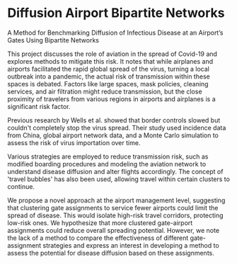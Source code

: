 # Diffusion Airport Bipartite Networks
A Method for Benchmarking Diffusion of Infectious Disease at an Airport’s Gates Using Bipartite Networks

This project discusses the role of aviation in the spread of Covid-19 and explores methods to mitigate this risk. It notes that while airplanes and airports facilitated the rapid global spread of the virus, turning a local outbreak into a pandemic, the actual risk of transmission within these spaces is debated. Factors like large spaces, mask policies, cleaning services, and air filtration might reduce transmission, but the close proximity of travelers from various regions in airports and airplanes is a significant risk factor.

Previous research by Wells et al. showed that border controls slowed but couldn't completely stop the virus spread. Their study used incidence data from China, global airport network data, and a Monte Carlo simulation to assess the risk of virus importation over time.

Various strategies are employed to reduce transmission risk, such as modified boarding procedures and modeling the aviation network to understand disease diffusion and alter flights accordingly. The concept of 'travel bubbles' has also been used, allowing travel within certain clusters to continue.

We propose a novel approach at the airport management level, suggesting that clustering gate assignments to service fewer airports could limit the spread of disease. This would isolate high-risk travel corridors, protecting low-risk ones. We hypothesize that more clustered gate-airport assignments could reduce overall spreading potential. However, we note the lack of a method to compare the effectiveness of different gate-assignment strategies and express an interest in developing a method to assess the potential for disease diffusion based on these assignments.
